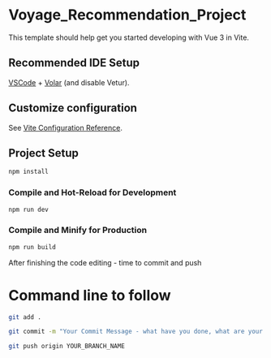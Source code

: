 # Voyage_Recommendation_Project

This template should help get you started developing with Vue 3 in Vite.

## Recommended IDE Setup

[VSCode](https://code.visualstudio.com/) + [Volar](https://marketplace.visualstudio.com/items?itemName=Vue.volar) (and disable Vetur).

## Customize configuration

See [Vite Configuration Reference](https://vite.dev/config/).

## Project Setup

```sh
npm install
```

### Compile and Hot-Reload for Development

```sh
npm run dev
```

### Compile and Minify for Production

```sh
npm run build
```

After finishing the code editing - time to commit and push
# Command line to follow
```sh
git add .
```

```sh
git commit -m "Your Commit Message - what have you done, what are your update"
```

```sh
git push origin YOUR_BRANCH_NAME
```